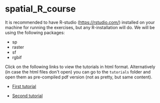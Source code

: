 # spatial_R_course

It is recommended to have R-studio (<https://rstudio.com/>) installed on your machine for running the exercises, but any R-installation will do. We will be using the following packages:
- sp
- raster
- sf
- rgbif


Click on the following links to view the tutorials in html format. Alternatively (in case the html files don't open) you can go to the `tutorials` folder and open them as pre-compiled pdf version (not as pretty, but same content).

- [First tutorial](http://htmlpreview.github.com/?https://github.com/tobiashofmann88/spatial_R_course/blob/master/tutorials/tutorial_1.html)

- [Second tutorial](http://htmlpreview.github.com/?https://github.com/tobiashofmann88/spatial_R_course/blob/master/tutorials/tutorial_2.html)
